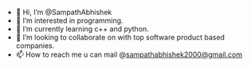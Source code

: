 - 👋 Hi, I’m @SampathAbhishek
- 👀 I’m interested in programming.
- 🌱 I’m currently learning c++ and python.
- 💞️ I’m looking to collaborate on with top software product based companies.
- 📫 How to reach me u can mail 
  @sampathabhishek2000@gmail.com

<!---
SampathAbhishek/SampathAbhishek is a ✨ special ✨ repository because its `README.md` (this file) appears on your GitHub profile.
You can click the Preview link to take a look at your changes.
--->
